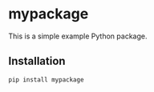 # mypackage

This is a simple example Python package.

## Installation

```bash
pip install mypackage
